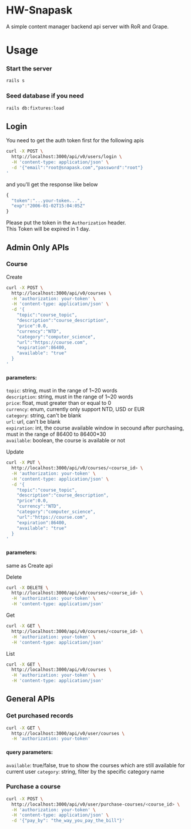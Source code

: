 # HW-Snapask

A simple content manager backend api server with RoR and Grape.


# Usage

### Start the server 
```bash
rails s
```

### Seed database if you need
```bash
rails db:fixtures:load
```

## Login
  You need to get the auth token first for the following apis
```bash
curl -X POST \
  http://localhost:3000/api/v0/users/login \
  -H 'content-type: application/json' \
  -d '{"email":"root@snapask.com","password":"root"}
'
```
and you'll get the response like below
```javascript
{
  "token":"...your-token...",
  "exp":"2006-01-02T15:04:05Z"
}
```
Please put the token in the `Authorization` header.  
This Token will be expired in 1 day.


## Admin Only APIs
### Course
Create
```bash
curl -X POST \
  http://localhost:3000/api/v0/courses \
  -H 'authorization: your-token' \
  -H 'content-type: application/json' \
  -d '{
  	"topic":"course_topic", 
  	"description":"course_description",
  	"price":0.0,
  	"currency":"NTD",
  	"category":"computer_science",
  	"url":"https://course.com",
  	"expiration":86400, 
  	"available": "true"
  }
'
```
#### parameters:
`topic`: string, must in the range of 1~20 words  
`description`: string,  must in the range of 1~20 words  
`price`: float, must greater than or equal to 0  
`currency`: enum, currently only support NTD, USD or EUR  
`category`: string, can't be blank  
`url`: url, can't be blank  
`expiration`: int, the course available window in secound after purchasing, must in the range of 86400 to 86400*30  
`available`: boolean, the course is available or not

Update
```bash
curl -X PUT \
  http://localhost:3000/api/v0/courses/<course_id> \
  -H 'authorization: your-token' \
  -H 'content-type: application/json' \
  -d '{
  	"topic":"course_topic", 
  	"description":"course_description",
  	"price":0.0,
  	"currency":"NTD",
  	"category":"computer_science",
  	"url":"https://course.com",
  	"expiration":86400, 
  	"available": "true"
  }
'
```
#### parameters: 
same as Create api

Delete
```bash
curl -X DELETE \
  http://localhost:3000/api/v0/courses/<course_id> \
  -H 'authorization: your-token' \
  -H 'content-type: application/json'
```

Get
```bash
curl -X GET \
  http://localhost:3000/api/v0/courses/<course_id> \
  -H 'authorization: your-token' \
  -H 'content-type: application/json'
```

List
```bash
curl -X GET \
  http://localhost:3000/api/v0/courses \
  -H 'authorization: your-token' \
  -H 'content-type: application/json'
```

## General APIs
### Get purchased records
```bash
curl -X GET \
  http://localhost:3000/api/v0/user/courses \
  -H 'authorization: your-token'
```
#### query parameters:
`available`: true/false, true to show the courses which are still available for current user 
`category`: string, filter by the specific category name

### Purchase a course
```bash
curl -X POST \
  http://localhost:3000/api/v0/user/purchase-courses/<course_id> \
  -H 'authorization: your-token' \
  -H 'content-type: application/json' \
  -d '{"pay_by": "the_way_you_pay_the_bill"}'
```
